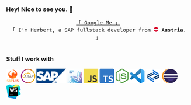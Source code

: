 ### Hey! Nice to see you. 👋

<p align="center"> 
  <samp>
    <a href="https://www.google.com/search?q=Herbert+Kaintz">「 Google Me 」</a>
    <br>
    「 I'm Herbert, a SAP fullstack developer from <img src="./assets/austria.png" width="13"/> <b>Austria</b>. 」
    <br>
    <br>
  </samp>
</p>

### Stuff I work with

<a href="https://ui5.sap.com/" target="_blank"><img height="40" src="./assets/sapui5.png" title="SAPUI5"></a>
<a href="https://help.sap.com/doc/abapdocu_latest_index_htm/latest/en-US/index.htm" target="_blank"><img height="40" src="./assets/abap.png" title="ABAP"></a>
<a href="https://www.sap.com/" target="_blank"><img height="40" src="./assets/sap.png" title="SAP"></a>
<a href="https://pages.community.sap.com/topics/fiori" target="_blank"><img height="40" src="./assets/fiori.png" title="SAP Fiori"></a>
<a href="https://www.javascript.com/" target="_blank"><img height="40" src="./assets/javascript.png" title="Javascript"></a>
<a href="https://www.typescriptlang.org/" target="_blank"><img height="40" src="./assets/typescript.png" title="Typescript"></a>
<a href="https://nodejs.org/en" target="_blank"><img height="40" src="./assets/node.png" title="NodeJS"></a>
<a href="https://code.visualstudio.com/" target="_blank"><img height="40" src="./assets/vscode.png" title="Visual Studio Code"></a>
<a href="https://www.sap.com/austria/products/technology-platform/business-application-studio.html" target="_blank"><img height="40" src="./assets/bas.png" title="SAP Business Application Studio"></a>
<a href="https://www.eclipse.org/" target="_blank"><img height="40" src="./assets/eclipse.png" title="Eclipse"></a>
<a href="https://www.jetbrains.com/webstorm/" target="_blank"><img height="40" src="./assets/webstorm.png" title="Webstorm IDE"></a>



<!--
**hkaintz/hkaintz** is a ✨ _special_ ✨ repository because its `README.md` (this file) appears on your GitHub profile.

Here are some ideas to get you started:

- 🔭 I’m currently working on ...
- 🌱 I’m currently learning ...
- 👯 I’m looking to collaborate on ...
- 🤔 I’m looking for help with ...
- 💬 Ask me about ...
- 📫 How to reach me: ...
- 😄 Pronouns: ...
- ⚡ Fun fact: ...
-->
